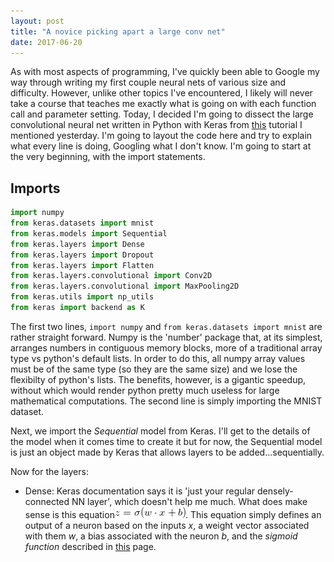```yaml
---
layout: post
title: "A novice picking apart a large conv net"
date: 2017-06-20
---
```


As with most aspects of programming, I've quickly been able to Google my way through writing my first couple neural nets of various size and difficulty. However, unlike other topics I've encountered, I likely will never take a course that teaches me exactly what is going on with each function call and parameter setting. Today, I decided I'm going to dissect the large convolutional neural net written in Python with Keras from [this](http://machinelearningmastery.com/handwritten-digit-recognition-using-convolutional-neural-networks-python-keras/) tutorial I mentioned yesterday. I'm going to layout the code here and try to explain what every line is doing, Googling what I don't know. I'm going to start at the very beginning, with the import statements.

## Imports

```python
import numpy
from keras.datasets import mnist
from keras.models import Sequential
from keras.layers import Dense
from keras.layers import Dropout
from keras.layers import Flatten
from keras.layers.convolutional import Conv2D
from keras.layers.convolutional import MaxPooling2D
from keras.utils import np_utils
from keras import backend as K
```
The first two lines, ```import numpy``` and ```from keras.datasets import mnist``` are rather straight forward. Numpy is the 'number' package that, at its simplest, arranges numbers in contiguous memory blocks, more of a traditional array type vs python's default lists. In order to do this, all numpy array values must be of the same type (so they are the same size) and we lose the flexibilty of python's lists. The benefits, however, is a gigantic speedup, without which would render python pretty much useless for large mathematical computations. The second line is simply importing the MNIST dataset.

Next, we import the *Sequential* model from Keras. I'll get to the details of the model when it comes time to create it but for now, the Sequential model is just an object made by Keras that allows layers to be added...sequentially.

Now for the layers:

* Dense: Keras documentation says it is 'just your regular densely-connected NN layer', which doesn't help me much. What does make sense is this equation![act-eq](/img/activation-eq.png). This equation simply defines an output of a neuron based on the inputs *x*, a weight vector associated with them *w*, a bias associated with the neuron *b*, and the *sigmoid function* described in [this](http://neuralnetworksanddeeplearning.com/chap1.html) page. 
